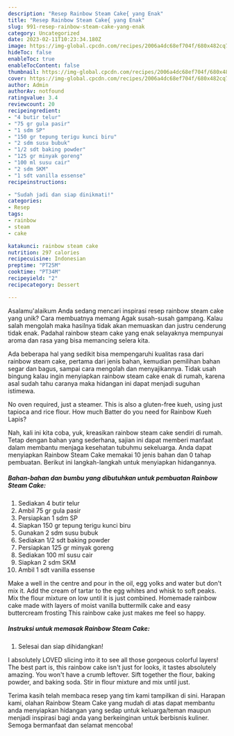 ```yaml
---
description: "Resep Rainbow Steam Cake{ yang Enak"
title: "Resep Rainbow Steam Cake{ yang Enak"
slug: 991-resep-rainbow-steam-cake-yang-enak
category: Uncategorized
date: 2023-02-11T10:23:34.180Z
image: https://img-global.cpcdn.com/recipes/2006a4dc68ef704f/680x482cq70/rainbow-steam-cake-foto-resep-utama.jpg
hideToc: false
enableToc: true
enableTocContent: false
thumbnail: https://img-global.cpcdn.com/recipes/2006a4dc68ef704f/680x482cq70/rainbow-steam-cake-foto-resep-utama.jpg
cover: https://img-global.cpcdn.com/recipes/2006a4dc68ef704f/680x482cq70/rainbow-steam-cake-foto-resep-utama.jpg
author: Admin
authorAv: notfound
ratingvalue: 3.4
reviewcount: 20
recipeingredient:
- "4 butir telur"
- "75 gr gula pasir"
- "1 sdm SP"
- "150 gr tepung terigu kunci biru"
- "2 sdm susu bubuk"
- "1/2 sdt baking powder"
- "125 gr minyak goreng"
- "100 ml susu cair"
- "2 sdm SKM"
- "1 sdt vanilla essense"
recipeinstructions:

- "Sudah jadi dan siap dinikmati!"
categories:
- Resep
tags:
- rainbow
- steam
- cake

katakunci: rainbow steam cake 
nutrition: 297 calories
recipecuisine: Indonesian
preptime: "PT25M"
cooktime: "PT34M"
recipeyield: "2"
recipecategory: Dessert

---
```



Asalamu'alaikum Anda sedang mencari inspirasi resep rainbow steam cake yang unik? Cara membuatnya memang Agak susah-susah gampang. Kalau salah mengolah maka hasilnya tidak akan memuaskan dan justru cenderung tidak enak. Padahal rainbow steam cake yang enak selayaknya mempunyai aroma dan rasa yang bisa memancing selera kita.


Ada beberapa hal yang sedikit bisa mempengaruhi kualitas rasa dari rainbow steam cake, pertama dari jenis bahan, kemudian pemilihan bahan segar dan bagus, sampai cara mengolah dan menyajikannya. Tidak usah bingung kalau ingin menyiapkan rainbow steam cake enak di rumah, karena asal sudah tahu caranya maka hidangan ini dapat menjadi suguhan istimewa.

No oven required, just a steamer. This is also a gluten-free kueh, using just tapioca and rice flour. How much Batter do you need for Rainbow Kueh Lapis?


Nah, kali ini kita coba, yuk, kreasikan rainbow steam cake sendiri di rumah. Tetap dengan bahan yang sederhana, sajian ini dapat memberi manfaat dalam membantu menjaga kesehatan tubuhmu sekeluarga. Anda dapat menyiapkan Rainbow Steam Cake memakai 10 jenis bahan dan 0 tahap pembuatan. Berikut ini langkah-langkah untuk menyiapkan hidangannya.

<!--inarticleads1-->

##### Bahan-bahan dan bumbu yang dibutuhkan untuk pembuatan Rainbow Steam Cake:

1. Sediakan 4 butir telur
1. Ambil 75 gr gula pasir
1. Persiapkan 1 sdm SP
1. Siapkan 150 gr tepung terigu kunci biru
1. Gunakan 2 sdm susu bubuk
1. Sediakan 1/2 sdt baking powder
1. Persiapkan 125 gr minyak goreng
1. Sediakan 100 ml susu cair
1. Siapkan 2 sdm SKM
1. Ambil 1 sdt vanilla essense


Make a well in the centre and pour in the oil, egg yolks and water but don&#39;t mix it. Add the cream of tartar to the egg whites and whisk to soft peaks. Mix the flour mixture on low until it is just combined. Homemade rainbow cake made with layers of moist vanilla buttermilk cake and easy buttercream frosting This rainbow cake just makes me feel so happy. 

<!--inarticleads2-->

##### Instruksi untuk memasak Rainbow Steam Cake:


1. Selesai dan siap dihidangkan!

I absolutely LOVED slicing into it to see all those gorgeous colorful layers! The best part is, this rainbow cake isn&#39;t just for looks, it tastes absolutely amazing. You won&#39;t have a crumb leftover. Sift together the flour, baking powder, and baking soda. Stir in flour mixture and mix until just. 

Terima kasih telah membaca resep yang tim kami tampilkan di sini. Harapan kami, olahan Rainbow Steam Cake yang mudah di atas dapat membantu anda menyiapkan hidangan yang sedap untuk keluarga/teman maupun menjadi inspirasi bagi anda yang berkeinginan untuk berbisnis kuliner. Semoga bermanfaat dan selamat mencoba!
